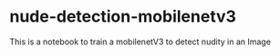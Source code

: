 # nude-detection-mobilenetv3
This is a notebook to train a mobilenetV3 to detect nudity in an Image
